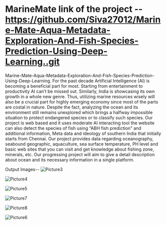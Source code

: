 # MarineMate link of the project --https://github.com/Siva27012/Marine-Mate-Aqua-Metadata-Exploration-And-Fish-Species-Prediction-Using-Deep-Learning..git

Marine-Mate-Aqua-Metadata-Exploration-And-Fish-Species-Prediction-Using-Deep-Learning.
For the past decade Artificial Intelligence (AI) is becoming a beneficial part for most. Starting from entertainment to productivity AI can’t be missed out. Similarly, India is showcasing its own growth in a whole new genre. Thus, utilizing marine resources wisely will also be a crucial part for highly emerging economy since most of the parts are costal in nature. Despite the fact, analyzing the ocean and its environment still remains unexplored which brings a halfway impossible situation to protect endangered species or to classify such species. Our project is web based and it uses moderate AI interacting tool the website can also detect the species of fish using “ABH fish prediction” and additional information, Meta data and ideology of southern India that initially starts from Chennai. Our project provides data regarding oceanography, seabound geographic, aquaculture, sea surface temperature, PH level and basic web sites that you can visit and get knowledge about fishing zone, minerals, etc. Our progressing project will aim to give a detail description about ocean and its necessary information in a single platform.

Output Images--
![Picture3](https://github.com/user-attachments/assets/cebe07ae-cabd-4049-a495-d279224dca50)


![Picture4](https://github.com/user-attachments/assets/eb90e9b6-c337-474f-95e3-5ba0281e9fd4)


![Picture5](https://github.com/user-attachments/assets/3f1f43b8-df55-41b4-a964-fe026f7a4a01)


![Picture7](https://github.com/user-attachments/assets/8724203e-8bed-4f34-81d7-2ecc8293e2e7)


![Picture8](https://github.com/user-attachments/assets/f19e542b-8729-4bd6-8ebd-383ea52b6a78)


![Picture6](https://github.com/user-attachments/assets/60a6b596-74fb-4975-90ee-1b62f38e9741)



